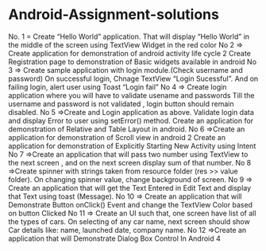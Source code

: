 # Android-Assignment-solutions
No. 1 = Create “Hello World” application. That will display “Hello World” in the middle of the screen using
        TextView Widget in the red color
No 2 => Create application for demonstration of android activity life cycle 2 Create Registration page to
        demonstration of Basic widgets available in android
No 3 => Create sample application with login module.(Check username and password) On successful login,
        Chnage TextView “Login Sucessful”. And on failing login, alert user using Toast “Login fail”
No 4 => Create login application where you will have to validate usename and passwords Till the
        username and password is not validated , login button should remain disabled.
No 5 =>Create and Login application as above. Validate login data and display Error to user using
        setError() method. Create an application for demonstration of Relative and Table Layout in
        android.
No 6 =>Create an application for demonstration of Scroll view in android 2 Create an application for
       demonstration of Explicitly Starting New Activity using Intent
No 7 =>Create an application that will pass two number using TextView to the next screen , and on the
       next screen display sum of that number.
No 8 =>Create spinner with strings taken from resource folder (res >> value folder). On changing
       spinner value, change background of screen.
No 9 => Create an application that will get the Text Entered in Edit Text and display that Text using
        toast (Message).
No 10 => Create an application that will Demonstrate Button onClick() Event and change the TextView
        Color based on button Clicked
No 11 => Create an UI such that, one screen have list of all the types of cars. On selecting of any car
        name, next screen should show Car details like: name, launched date, company name.
No 12 =>Create an application that will Demonstrate Dialog Box Control In Android 4

